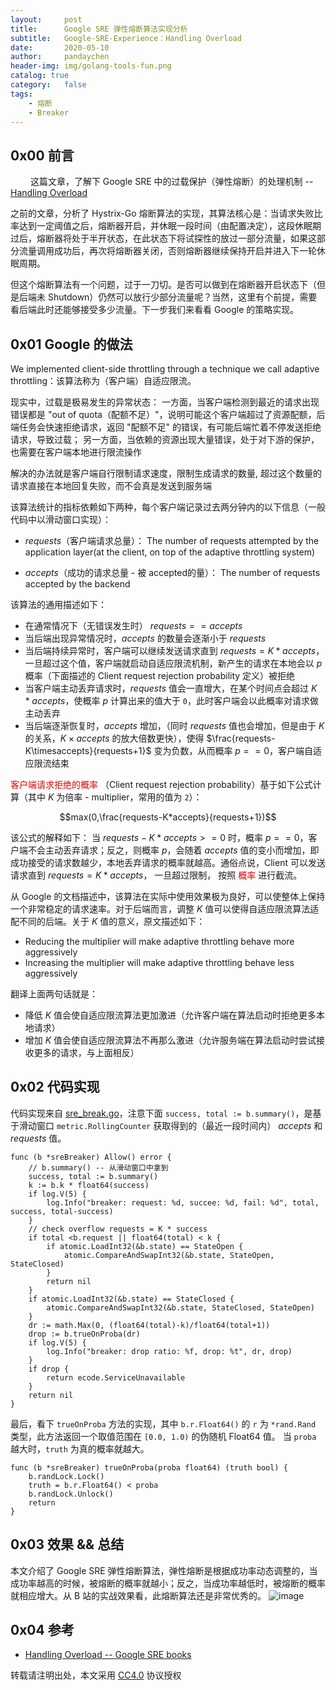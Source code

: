 ```yaml
---
layout:     post
title:      Google SRE 弹性熔断算法实现分析
subtitle:	Google-SRE-Experience：Handling Overload
date:       2020-05-10
author:     pandaychen
header-img: img/golang-tools-fun.png
catalog: true
category:   false
tags:
    - 熔断
    - Breaker
---
```


##  0x00    前言
&emsp;&emsp; 这篇文章，了解下 Google SRE 中的过载保护（弹性熔断）的处理机制 --[Handling Overload](https://landing.google.com/sre/sre-book/chapters/handling-overload)

之前的文章，分析了 Hystrix-Go 熔断算法的实现，其算法核心是：当请求失败比率达到一定阈值之后，熔断器开启，并休眠一段时间（由配置决定），这段休眠期过后，熔断器将处于半开状态，在此状态下将试探性的放过一部分流量，如果这部分流量调用成功后，再次将熔断器关闭，否则熔断器继续保持开启并进入下一轮休眠周期。

但这个熔断算法有一个问题，过于一刀切。是否可以做到在熔断器开启状态下（但是后端未 Shutdown）仍然可以放行少部分流量呢？当然，这里有个前提，需要看后端此时还能够接受多少流量。下一步我们来看看 Google 的策略实现。

##  0x01    Google 的做法

We implemented client-side throttling through a technique we call adaptive throttling：该算法称为（客户端）自适应限流。

现实中，过载是极易发生的异常状态：
一方面，当客户端检测到最近的请求出现错误都是 "out of quota（配额不足）"，说明可能这个客户端超过了资源配额，后端任务会快速拒绝请求，返回 "配额不足" 的错误，有可能后端忙着不停发送拒绝请求，导致过载；
另一方面，当依赖的资源出现大量错误，处于对下游的保护，也需要在客户端本地进行限流操作

解决的办法就是客户端自行限制请求速度，限制生成请求的数量, 超过这个数量的请求直接在本地回复失败，而不会真是发送到服务端

该算法统计的指标依赖如下两种，每个客户端记录过去两分钟内的以下信息（一般代码中以滑动窗口实现）：
-   $requests$（客户端请求总量）：
The number of requests attempted by the application layer(at the client, on top of the adaptive throttling system)

-   $accepts$（成功的请求总量 - 被 accepted的量）：
The number of requests accepted by the backend

该算法的通用描述如下：
-	在通常情况下（无错误发生时） $requests==accepts$
-	当后端出现异常情况时，$accepts$ 的数量会逐渐小于 $requests$
-	当后端持续异常时，客户端可以继续发送请求直到 $requests=K*accepts$，一旦超过这个值，客户端就启动自适应限流机制，新产生的请求在本地会以 $p$ 概率（下面描述的 Client request rejection probability 定义）被拒绝
-	当客户端主动丢弃请求时，$requests$ 值会一直增大，在某个时间点会超过 $K*accepts$，使概率 $p$ 计算出来的值大于 `0`，此时客户端会以此概率对请求做主动丢弃
-	当后端逐渐恢复时，$accepts$ 增加，（同时 $requests$ 值也会增加，但是由于 $K$ 的关系，$K \times accepts$ 的放大倍数更快），使得 $\frac{requests-K\timesaccepts}{requests+1}$ 变为负数，从而概率 $p==0$，客户端自适应限流结束

<font color="#dd0000"> 客户端请求拒绝的概率 </font>（Client request rejection probability）基于如下公式计算（其中 $K$ 为倍率 - multiplier，常用的值为 `2`）：

$$max(0,\frac{requests-K*accepts}{requests+1})$$

该公式的解释如下：
当 $requests-K*accepts>=0$ 时，概率 $p==0$，客户端不会主动丢弃请求；反之，则概率 $p$，会随着 $accepts$ 值的变小而增加，即成功接受的请求数越少，本地丢弃请求的概率就越高。通俗点说，Client 可以发送请求直到 $requests = K * accepts$， 一旦超过限制， 按照 <font color="#dd0000"> 概率</font> 进行截流。

从 Google 的文档描述中，该算法在实际中使用效果极为良好，可以使整体上保持一个非常稳定的请求速率。对于后端而言，调整 $K$ 值可以使得自适应限流算法适配不同的后端。关于 $K$ 值的意义，原文描述如下：
-   Reducing the multiplier will make adaptive throttling behave more aggressively
-   Increasing the multiplier will make adaptive throttling behave less aggressively

翻译上面两句话就是：
-	降低 $K$ 值会使自适应限流算法更加激进（允许客户端在算法启动时拒绝更多本地请求）
-	增加 $K$ 值会使自适应限流算法不再那么激进（允许服务端在算法启动时尝试接收更多的请求，与上面相反）


##  0x02    代码实现
代码实现来自 [sre_break.go](https://github.com/go-kratos/kratos/blob/master/pkg/net/netutil/breaker/sre_breaker.go#L58)，注意下面 `success, total := b.summary()`，是基于滑动窗口 `metric.RollingCounter` 获取得到的（最近一段时间内） $accepts$ 和 $requests$ 值。
```golang
func (b *sreBreaker) Allow() error {
	// b.summary() -- 从滑动窗口中拿到
	success, total := b.summary()
	k := b.k * float64(success)
	if log.V(5) {
		log.Info("breaker: request: %d, succee: %d, fail: %d", total, success, total-success)
	}
	// check overflow requests = K * success
	if total <b.request || float64(total) < k {
		if atomic.LoadInt32(&b.state) == StateOpen {
			atomic.CompareAndSwapInt32(&b.state, StateOpen, StateClosed)
		}
		return nil
	}
	if atomic.LoadInt32(&b.state) == StateClosed {
		atomic.CompareAndSwapInt32(&b.state, StateClosed, StateOpen)
	}
	dr := math.Max(0, (float64(total)-k)/float64(total+1))
	drop := b.trueOnProba(dr)
	if log.V(5) {
		log.Info("breaker: drop ratio: %f, drop: %t", dr, drop)
	}
	if drop {
		return ecode.ServiceUnavailable
	}
	return nil
}
```

最后，看下 `trueOnProba` 方法的实现，其中 `b.r.Float64()` 的 `r` 为 `*rand.Rand` 类型，此方法返回一个取值范围在 `[0.0, 1.0)` 的伪随机 Float64 值。
当 `proba` 越大时，`truth` 为真的概率就越大。
```golang
func (b *sreBreaker) trueOnProba(proba float64) (truth bool) {
	b.randLock.Lock()
	truth = b.r.Float64() < proba
	b.randLock.Unlock()
	return
}
```

##  0x03    效果 && 总结
本文介绍了 Google SRE 弹性熔断算法，弹性熔断是根据成功率动态调整的，当成功率越高的时候，被熔断的概率就越小；反之，当成功率越低时，被熔断的概率就相应增大。从 B 站的实战效果看，此熔断算法还是非常优秀的。
![image](https://wx2.sbimg.cn/2020/05/09/sre_breaker_xiaoguo.png)

##  0x04	参考
-   [Handling Overload -- Google SRE books](https://landing.google.com/sre/sre-book/chapters/handling-overload/#eq2101)

转载请注明出处，本文采用 [CC4.0](http://creativecommons.org/licenses/by-nc-nd/4.0/) 协议授权
